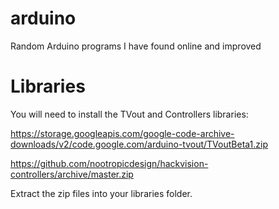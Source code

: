 # arduino
Random Arduino programs I have found online and improved

# Libraries
You will need to install the TVout and Controllers libraries:

https://storage.googleapis.com/google-code-archive-downloads/v2/code.google.com/arduino-tvout/TVoutBeta1.zip

https://github.com/nootropicdesign/hackvision-controllers/archive/master.zip

Extract the zip files into your libraries folder.
